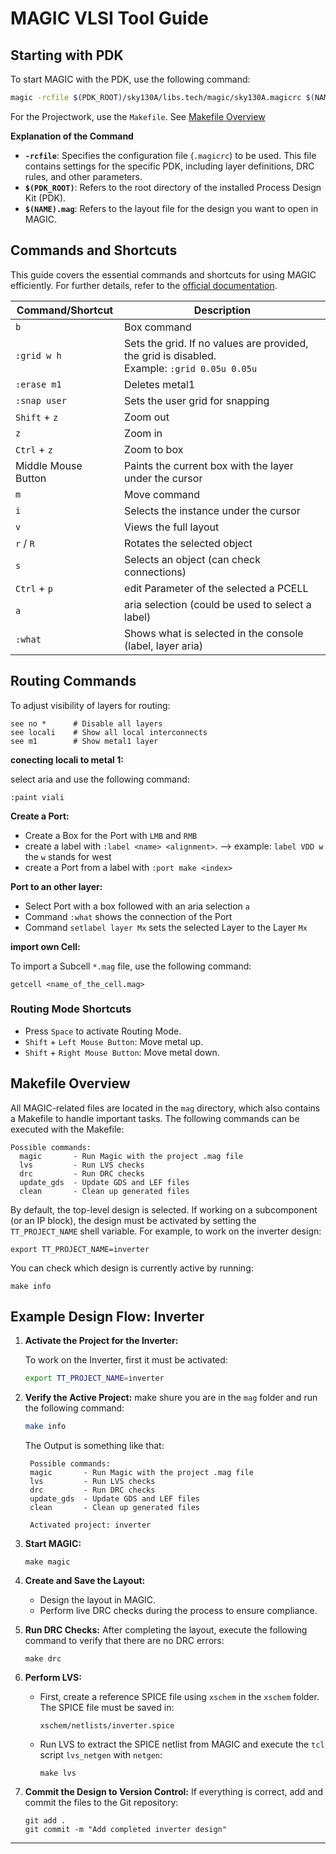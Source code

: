 # MAGIC VLSI Tool Guide

## Starting with PDK

To start MAGIC with the PDK, use the following command:

```bash
magic -rcfile $(PDK_ROOT)/sky130A/libs.tech/magic/sky130A.magicrc $(NAME).mag
```
For the Projectwork, use the `Makefile`. See [Makefile Overview](#Makefile-Overview)

**Explanation of the Command**

- **`-rcfile`**: Specifies the configuration file (`.magicrc`) to be used. This file contains settings for the specific PDK, including layer definitions, DRC rules, and other parameters.
- **`$(PDK_ROOT)`**: Refers to the root directory of the installed Process Design Kit (PDK).
- **`$(NAME).mag`**: Refers to the layout file for the design you want to open in MAGIC.

## Commands and Shortcuts


This guide covers the essential commands and shortcuts for using MAGIC efficiently. For further details, refer to the [official documentation](http://opencircuitdesign.com/magic/commandref/commands.html).

| Command/Shortcut       | Description                                                                                              |
| ---------------------- | -------------------------------------------------------------------------------------------------------- |
| `b`                    | Box command                                                                                            |
| `:grid w h`            | Sets the grid. If no values are provided, the grid is disabled.<br>Example: `:grid 0.05u 0.05u`         |
| `:erase m1`            | Deletes metal1                                                                                          |
| `:snap user`           | Sets the user grid for snapping                                                                         |
| `Shift` + `z`          | Zoom out                                                                                               |
| `z`                    | Zoom in                                                                                                |
| `Ctrl` + `z`           | Zoom to box                                                                                             |
| Middle Mouse Button    | Paints the current box with the layer under the cursor                                                  |
| `m`                    | Move command                                                                                           |
| `i`                    | Selects the instance under the cursor                                                                  |
| `v`                    | Views the full layout                                                                                  |
| `r` / `R`              | Rotates the selected object                                                                             |
| `s`                    | Selects an object (can check connections)                                                              |
| `Ctrl` + `p`           | edit Parameter of the selected a PCELL                                                                 |
| `a`                    | aria selection (could be used to select a label)                                                       |
| `:what`                | Shows what is selected in the console (label, layer aria)                                              |

## Routing Commands

To adjust visibility of layers for routing:
```
see no *      # Disable all layers
see locali    # Show all local interconnects
see m1        # Show metal1 layer
```

**conecting locali to metal 1:**

select aria and use the following command:
```
:paint viali
```

**Create a Port:**

* Create a Box for the Port with `LMB` and `RMB`
* create a label with `:label <name> <alignment>`. --> example: `label VDD w` the `w` stands for west
*  create a Port from a label with `:port make <index>` 

**Port to an other layer:**
* Select Port with a box followed with an aria selection `a`
* Command `:what` shows the connection of the Port
* Command `setlabel layer Mx` sets the selected Layer to the Layer `Mx`

**import own Cell:**

To import a Subcell `*.mag` file, use the following command:

```
getcell <name_of_the_cell.mag>
```

### Routing Mode Shortcuts
- Press `Space` to activate Routing Mode.
- `Shift` + `Left Mouse Button`: Move metal up.
- `Shift` + `Right Mouse Button`: Move metal down.



## Makefile Overview

All MAGIC-related files are located in the `mag` directory, which also contains a Makefile to handle important tasks. The following commands can be executed with the Makefile:

```
Possible commands:
  magic       - Run Magic with the project .mag file
  lvs         - Run LVS checks
  drc         - Run DRC checks
  update_gds  - Update GDS and LEF files
  clean       - Clean up generated files
```

By default, the top-level design is selected. If working on a subcomponent (or an IP block), the design must be activated by setting the `TT_PROJECT_NAME` shell variable. For example, to work on the inverter design:

```
export TT_PROJECT_NAME=inverter
```

You can check which design is currently active by running:
```
make info
```

## Example Design Flow: Inverter

1. **Activate the Project for the Inverter:**

    To work on the Inverter, first it must be activated:
   ```bash
   export TT_PROJECT_NAME=inverter
   ```

2. **Verify the Active Project:**
    make shure you are in the `mag` folder and run the following command:
   ```bash
   make info
   ```

   The Output is something like that:

   ```plaintext
    Possible commands:
    magic       - Run Magic with the project .mag file
    lvs         - Run LVS checks
    drc         - Run DRC checks
    update_gds  - Update GDS and LEF files
    clean       - Clean up generated files
  
    Activated project: inverter
   ```

3. **Start MAGIC:**
   ```
   make magic
   ```

4. **Create and Save the Layout:**
   - Design the layout in MAGIC.
   - Perform live DRC checks during the process to ensure compliance.

5. **Run DRC Checks:**
   After completing the layout, execute the following command to verify that there are no DRC errors:
   ```
   make drc
   ```

6. **Perform LVS:**
   - First, create a reference SPICE file using `xschem` in the `xschem` folder. The SPICE file must be saved in:
     ```
     xschem/netlists/inverter.spice
     ```
   - Run LVS to extract the SPICE netlist from MAGIC and execute the `tcl` script `lvs_netgen` with `netgen`:
     ```
     make lvs
     ```

7. **Commit the Design to Version Control:**
   If everything is correct, add and commit the files to the Git repository:
   ```
   git add .
   git commit -m "Add completed inverter design"
   ```

---


